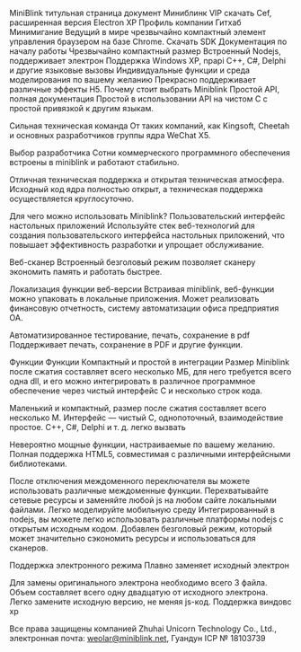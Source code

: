 MiniBlink
титульная страница
документ
Миниблинк VIP
скачать
Cef, расширенная версия Electron XP
Профиль компании
Гитхаб
Минимигание
Ведущий в мире чрезвычайно компактный элемент управления браузером на базе Chrome.
Скачать SDK Документация по началу работы
Чрезвычайно компактный размер Встроенный Nodejs, поддерживает электрон Поддержка Windows XP, npapi C++, C#, Delphi и другие языковые вызовы Индивидуальные функции и среда моделирования по вашему желанию Прекрасно поддерживает различные эффекты H5.
Почему стоит выбрать Miniblink
Простой API, полная документация
Простой в использовании API на чистом C с простой привязкой к другим языкам.

Сильная техническая команда
От таких компаний, как Kingsoft, Cheetah и основных разработчиков группы ядра WeChat X5.

Выбор разработчика
Сотни коммерческого программного обеспечения встроены в miniblink и работают стабильно.

Отличная техническая поддержка и открытая техническая атмосфера.
Исходный код ядра полностью открыт, а техническая поддержка осуществляется круглосуточно.

Для чего можно использовать Miniblink?
Пользовательский интерфейс настольных приложений
Используйте стек веб-технологий для создания пользовательского интерфейса настольных приложений, что повышает эффективность разработки и упрощает обслуживание.

Веб-сканер
Встроенный безголовый режим позволяет сканеру экономить память и работать быстрее.

Локализация функции веб-версии
Встраивая miniblink, веб-функции можно упаковать в локальные приложения. Может реализовать финансовую отчетность, систему автоматизации офиса предприятия OA.

Автоматизированное тестирование, печать, сохранение в pdf
Поддерживает печать, сохранение в PDF и другие функции.

Функции
Функции
Компактный и простой в интеграции
Размер Miniblink после сжатия составляет всего несколько МБ, для него требуется всего одна dll, и его можно интегрировать в различное программное обеспечение через чистый интерфейс C и несколько строк кода.

Маленький и компактный, размер после сжатия составляет всего несколько М.
Интерфейс — чистый C, однопоточный, взаимодействие простое.
C++, C#, Delphi и т. д. легко вызвать

Невероятно мощные функции, настраиваемые по вашему желанию.
Полная поддержка HTML5, совместимая с различными интерфейсными библиотеками.

После отключения междоменного переключателя вы можете использовать различные междоменные функции.
Перехватывайте сетевые ресурсы и заменяйте любой js на любом сайте локальными файлами.
Легко моделируйте мобильную среду
Интегрированный в nodejs, вы можете легко использовать различные платформы nodejs с открытым исходным кодом.
Добавлен безголовый режим, который может значительно сэкономить ресурсы и использоваться для сканеров.

Поддержка электронного режима
Плавно заменяет исходный электрон

Для замены оригинального электрона необходимо всего 3 файла.
Объем составляет всего одну двадцатую от исходного электрона.
Легко замените исходную версию, не меняя js-код.
Поддержка виндовс хр

Все права защищены компанией Zhuhai Unicorn Technology Co., Ltd., электронная почта: weolar@miniblink.net, Гуандун ICP № 18103739